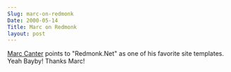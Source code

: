 ```yaml
---
Slug: marc-on-redmonk
Date: 2000-05-14
Title: Marc on Redmonk
layout: post
---
```


<a href="http://scriptingnews.userland.com/stories/storyReader$649">Marc Canter</a> points to &quot;Redmonk.Net&quot; as one of his favorite site templates. Yeah Bayby! Thanks Marc!
